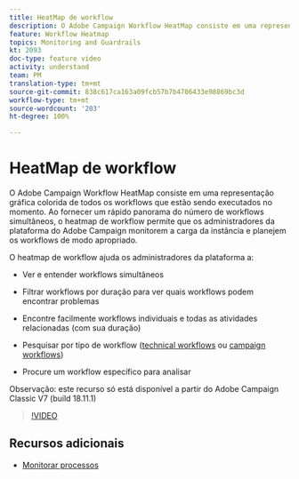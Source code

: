 ```yaml
---
title: HeatMap de workflow
description: O Adobe Campaign Workflow HeatMap consiste em uma representação gráfica colorida de todos os workflows que estão sendo executados no momento.  Ao fornecer um rápido panorama do número de workflows simultâneos, o heatmap de workflow permite que os administradores da plataforma do Adobe Campaign monitorem a carga da instância e planejem os workflows de modo apropriado.
feature: Workflow Heatmap
topics: Monitoring and Guardrails
kt: 2093
doc-type: feature video
activity: understand
team: PM
translation-type: tm+mt
source-git-commit: 838c617ca163a09fcb57b7b4706433e98869bc3d
workflow-type: tm+mt
source-wordcount: '203'
ht-degree: 100%

---
```



# HeatMap de workflow

O Adobe Campaign Workflow HeatMap consiste em uma representação gráfica colorida de todos os workflows que estão sendo executados no momento.  Ao fornecer um rápido panorama do número de workflows simultâneos, o heatmap de workflow permite que os administradores da plataforma do Adobe Campaign monitorem a carga da instância e planejem os workflows de modo apropriado.

O heatmap de workflow ajuda os administradores da plataforma a:

* Ver e entender workflows simultâneos
* Filtrar workflows por duração para ver quais workflows podem encontrar problemas
* Encontre facilmente workflows individuais e todas as atividades relacionadas (com sua duração)

* Pesquisar por tipo de workflow ([technical workflows](https://docs.adobe.com/content/help/pt-BR/campaign-classic/using/automating-with-workflows/general-operation/building-a-workflow.html#technical-workflows) ou [campaign workflows](https://docs.adobe.com/content/help/pt-BR/campaign-classic/using/automating-with-workflows/general-operation/building-a-workflow.html#campaign-workflows))

* Procure um workflow específico para analisar

Observação: este recurso só está disponível a partir do Adobe Campaign Classic V7 (build 18.11.1)

>[!VIDEO](https://video.tv.adobe.com/v/25558?quality=12)

## Recursos adicionais

* [Monitorar processos](https://docs.adobe.com/content/help/pt-BR/campaign-classic/using/monitoring-campaign-classic/production-procedures/monitoring-processes.html#Workflow_monitoring)
